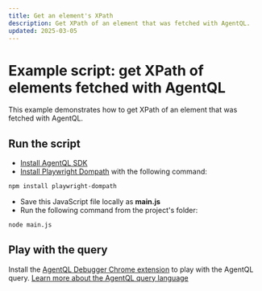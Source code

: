 ```yaml
---
title: Get an element's XPath
description: Get XPath of an element that was fetched with AgentQL.
updated: 2025-03-05
---
```


# Example script: get XPath of elements fetched with AgentQL

This example demonstrates how to get XPath of an element that was fetched with AgentQL.

## Run the script

- [Install AgentQL SDK](https://docs.agentql.com/javascript-sdk/installation)
- [Install Playwright Dompath](https://www.npmjs.com/package/playwright-dompath) with the following command:

```bash
npm install playwright-dompath
```

- Save this JavaScript file locally as **main.js**
- Run the following command from the project's folder:

```bash
node main.js
```

## Play with the query

Install the [AgentQL Debugger Chrome extension](https://docs.agentql.com/installation/chrome-extension-installation) to play with the AgentQL query. [Learn more about the AgentQL query language](https://docs.agentql.com/agentql-query/query-intro)
